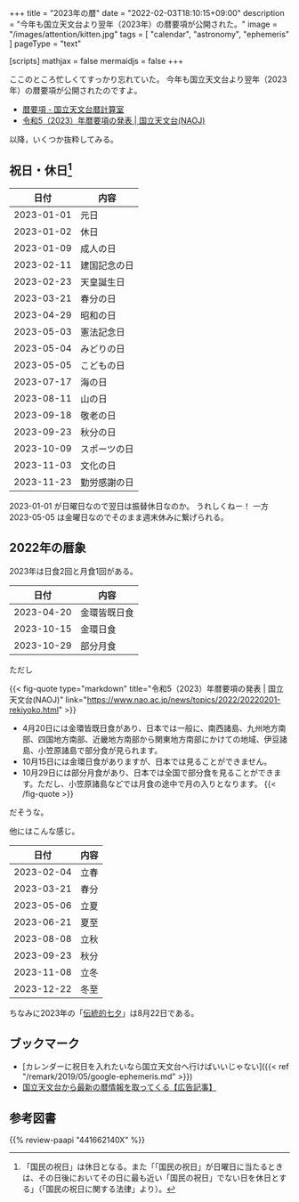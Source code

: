 +++
title = "2023年の暦"
date =  "2022-02-03T18:10:15+09:00"
description = "今年も国立天文台より翌年（2023年）の暦要項が公開された。"
image = "/images/attention/kitten.jpg"
tags = [ "calendar", "astronomy", "ephemeris" ]
pageType = "text"

[scripts]
  mathjax = false
  mermaidjs = false
+++

ここのところ忙しくてすっかり忘れていた。
今年も国立天文台より翌年（2023年）の暦要項が公開されたのですよ。

- [暦要項 - 国立天文台暦計算室](https://eco.mtk.nao.ac.jp/koyomi/yoko/index.html)
- [令和5（2023）年暦要項の発表 | 国立天文台(NAOJ)](https://www.nao.ac.jp/news/topics/2022/20220201-rekiyoko.html)

以降，いくつか抜粋してみる。

## 祝日・休日[^hd1]

[^hd1]: 「国民の祝日」は休日となる。また「「国民の祝日」が日曜日に当たるときは、その日後においてその日に最も近い「国民の祝日」でない日を休日とする」（「国民の祝日に関する法律」より）。

| 日付 | 内容 |
| ---- | ---- |
| 2023-01-01 | 元日 |
| 2023-01-02 | 休日 |
| 2023-01-09 | 成人の日 |
| 2023-02-11 | 建国記念の日 |
| 2023-02-23 | 天皇誕生日 |
| 2023-03-21 | 春分の日 |
| 2023-04-29 | 昭和の日 |
| 2023-05-03 | 憲法記念日 |
| 2023-05-04 | みどりの日 |
| 2023-05-05 | こどもの日 |
| 2023-07-17 | 海の日 |
| 2023-08-11 | 山の日 |
| 2023-09-18 | 敬老の日 |
| 2023-09-23 | 秋分の日 |
| 2023-10-09 | スポーツの日 |
| 2023-11-03 | 文化の日 |
| 2023-11-23 | 勤労感謝の日 |

2023-01-01 が日曜日なので翌日は振替休日なのか。
うれしくねー！ 一方 2023-05-05 は金曜日なのでそのまま週末休みに繋げられる。

## 2022年の暦象

2023年は日食2回と月食1回がある。

| 日付 | 内容 |
| ---- | ---- |
| 2023-04-20 | 金環皆既日食 |
| 2023-10-15 | 金環日食 |
| 2023-10-29 | 部分月食 |

ただし

{{< fig-quote type="markdown" title="令和5（2023）年暦要項の発表 | 国立天文台(NAOJ)" link="https://www.nao.ac.jp/news/topics/2022/20220201-rekiyoko.html" >}}
- 4月20日には金環皆既日食があり、日本では一般に、南西諸島、九州地方南部、四国地方南部、近畿地方南部から関東地方南部にかけての地域、伊豆諸島、小笠原諸島で部分食が見られます。
- 10月15日には金環日食がありますが、日本では見ることができません。
- 10月29日には部分月食があり、日本では全国で部分食を見ることができます。ただし、小笠原諸島などでは月食の途中で月の入りとなります。
{{< /fig-quote >}}

だそうな。

他にはこんな感じ。

| 日付 | 内容 |
| ---- | ---- |
| 2023-02-04 | 立春 |
| 2023-03-21 | 春分 |
| 2023-05-06 | 立夏 |
| 2023-06-21 | 夏至 |
| 2023-08-08 | 立秋 |
| 2023-09-23 | 秋分 |
| 2023-11-08 | 立冬 |
| 2023-12-22 | 冬至 |

ちなみに2023年の「[伝統的七夕](https://www.nao.ac.jp/faq/a0310.html "質問3-10）伝統的七夕について教えて | 国立天文台")」は8月22日である。

## ブックマーク

- [カレンダーに祝日を入れたいなら国立天文台へ行けばいいじゃない]({{< ref "/remark/2019/05/google-ephemeris.md" >}})
- [国立天文台から最新の暦情報を取ってくる【広告記事】](https://zenn.dev/spiegel/articles/20201205-koyomi)

## 参考図書

{{% review-paapi "441662140X" %}} <!-- 天文年鑑 2022年版 -->
